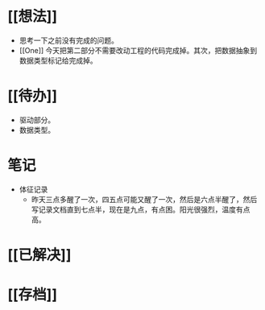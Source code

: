 # [[想法]]
- 思考一下之前没有完成的问题。
- [[One]]
今天把第二部分不需要改动工程的代码完成掉。其次，把数据抽象到数据类型标记给完成掉。


# [[待办]]
- 驱动部分。
- 数据类型。

# 笔记
- 体征记录
	- 昨天三点多醒了一次，四五点可能又醒了一次，然后是六点半醒了，然后写记录文档直到七点半，现在是九点，有点困。阳光很强烈，温度有点高。

# [[已解决]]



# [[存档]]